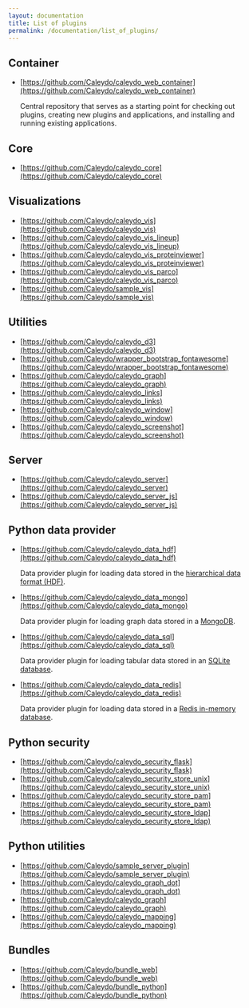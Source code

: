 ```yaml
---
layout: documentation
title: List of plugins
permalink: /documentation/list_of_plugins/
---
```


## Container
* [https://github.com/Caleydo/caleydo_web_container](https://github.com/Caleydo/caleydo_web_container)
 
   Central repository that serves as a starting point for checking out plugins, creating new plugins and applications, and installing and running existing applications.

## Core
* [https://github.com/Caleydo/caleydo_core](https://github.com/Caleydo/caleydo_core)

## Visualizations
* [https://github.com/Caleydo/caleydo_vis](https://github.com/Caleydo/caleydo_vis)
* [https://github.com/Caleydo/caleydo_vis_lineup](https://github.com/Caleydo/caleydo_vis_lineup)
* [https://github.com/Caleydo/caleydo_vis_proteinviewer](https://github.com/Caleydo/caleydo_vis_proteinviewer)
* [https://github.com/Caleydo/caleydo_vis_parco](https://github.com/Caleydo/caleydo_vis_parco)
* [https://github.com/Caleydo/sample_vis](https://github.com/Caleydo/sample_vis)

## Utilities
* [https://github.com/Caleydo/caleydo_d3](https://github.com/Caleydo/caleydo_d3)
* [https://github.com/Caleydo/wrapper_bootstrap_fontawesome](https://github.com/Caleydo/wrapper_bootstrap_fontawesome)
* [https://github.com/Caleydo/caleydo_graph](https://github.com/Caleydo/caleydo_graph)
* [https://github.com/Caleydo/caleydo_links](https://github.com/Caleydo/caleydo_links)
* [https://github.com/Caleydo/caleydo_window](https://github.com/Caleydo/caleydo_window)
* [https://github.com/Caleydo/caleydo_screenshot](https://github.com/Caleydo/caleydo_screenshot)
	
## Server
* [https://github.com/Caleydo/caleydo_server](https://github.com/Caleydo/caleydo_server)
* [https://github.com/Caleydo/caleydo_server_js](https://github.com/Caleydo/caleydo_server_js)

## Python data provider
* [https://github.com/Caleydo/caleydo_data_hdf](https://github.com/Caleydo/caleydo_data_hdf)

   Data provider plugin for loading data stored in the [hierarchical data format (HDF)](https://www.hdfgroup.org/).

* [https://github.com/Caleydo/caleydo_data_mongo](https://github.com/Caleydo/caleydo_data_mongo)

   Data provider plugin for loading graph data stored in a [MongoDB](https://www.mongodb.com/).
   
* [https://github.com/Caleydo/caleydo_data_sql](https://github.com/Caleydo/caleydo_data_sql)

   Data provider plugin for loading tabular data stored in an [SQLite database](https://www.sqlite.org/).

* [https://github.com/Caleydo/caleydo_data_redis](https://github.com/Caleydo/caleydo_data_redis)

   Data provider plugin for loading data stored in a [Redis in-memory database](http://redis.io/).

## Python security
* [https://github.com/Caleydo/caleydo_security_flask](https://github.com/Caleydo/caleydo_security_flask)
* [https://github.com/Caleydo/caleydo_security_store_unix](https://github.com/Caleydo/caleydo_security_store_unix)
* [https://github.com/Caleydo/caleydo_security_store_pam](https://github.com/Caleydo/caleydo_security_store_pam)
* [https://github.com/Caleydo/caleydo_security_store_ldap](https://github.com/Caleydo/caleydo_security_store_ldap)

## Python utilities
* [https://github.com/Caleydo/sample_server_plugin](https://github.com/Caleydo/sample_server_plugin)
* [https://github.com/Caleydo/caleydo_graph_dot](https://github.com/Caleydo/caleydo_graph_dot)
* [https://github.com/Caleydo/caleydo_graph](https://github.com/Caleydo/caleydo_graph)
* [https://github.com/Caleydo/caleydo_mapping](https://github.com/Caleydo/caleydo_mapping)

## Bundles
* [https://github.com/Caleydo/bundle_web](https://github.com/Caleydo/bundle_web)
* [https://github.com/Caleydo/bundle_python](https://github.com/Caleydo/bundle_python)